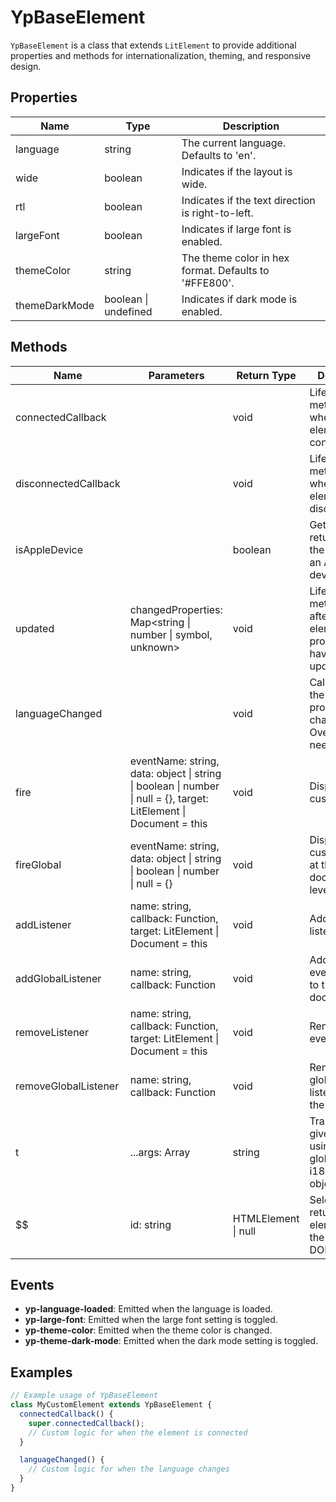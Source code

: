 # YpBaseElement

`YpBaseElement` is a class that extends `LitElement` to provide additional properties and methods for internationalization, theming, and responsive design.

## Properties

| Name           | Type                      | Description                                      |
|----------------|---------------------------|--------------------------------------------------|
| language       | string                    | The current language. Defaults to 'en'.          |
| wide           | boolean                   | Indicates if the layout is wide.                 |
| rtl            | boolean                   | Indicates if the text direction is right-to-left.|
| largeFont      | boolean                   | Indicates if large font is enabled.              |
| themeColor     | string                    | The theme color in hex format. Defaults to '#FFE800'. |
| themeDarkMode  | boolean \| undefined      | Indicates if dark mode is enabled.               |

## Methods

| Name              | Parameters                        | Return Type | Description                                             |
|-------------------|-----------------------------------|-------------|---------------------------------------------------------|
| connectedCallback |                                   | void        | Lifecycle method called when the element is connected.  |
| disconnectedCallback |                               | void        | Lifecycle method called when the element is disconnected. |
| isAppleDevice     |                                   | boolean     | Getter that returns true if the device is an Apple device. |
| updated           | changedProperties: Map<string \| number \| symbol, unknown> | void | Lifecycle method called after the element's properties have been updated. |
| languageChanged   |                                   | void        | Called when the language property changes. Override if needed. |
| fire              | eventName: string, data: object \| string \| boolean \| number \| null = {}, target: LitElement \| Document = this | void | Dispatches a custom event. |
| fireGlobal        | eventName: string, data: object \| string \| boolean \| number \| null = {} | void | Dispatches a custom event at the document level. |
| addListener       | name: string, callback: Function, target: LitElement \| Document = this | void | Adds an event listener. |
| addGlobalListener | name: string, callback: Function | void | Adds a global event listener to the document. |
| removeListener    | name: string, callback: Function, target: LitElement \| Document = this | void | Removes an event listener. |
| removeGlobalListener | name: string, callback: Function | void | Removes a global event listener from the document. |
| t                 | ...args: Array<string>           | string     | Translates a given key using the global i18nTranslation object. |
| $$                | id: string                       | HTMLElement \| null | Selects and returns an element from the shadow DOM. |

## Events

- **yp-language-loaded**: Emitted when the language is loaded.
- **yp-large-font**: Emitted when the large font setting is toggled.
- **yp-theme-color**: Emitted when the theme color is changed.
- **yp-theme-dark-mode**: Emitted when the dark mode setting is toggled.

## Examples

```typescript
// Example usage of YpBaseElement
class MyCustomElement extends YpBaseElement {
  connectedCallback() {
    super.connectedCallback();
    // Custom logic for when the element is connected
  }

  languageChanged() {
    // Custom logic for when the language changes
  }
}
```